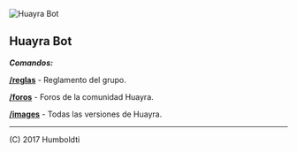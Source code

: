 ![Huayra Bot](https://github.com/Humboldti/huayra_bot/blob/master/huayra_bot.png?raw=true)

## Huayra Bot

**_Comandos:_**

[**/reglas**](http://telegra.ph/Huayra-GNULinux-10-28) - Reglamento del grupo.

[**/foros**](http://foros.comunidadhuayra.org) - Foros de la comunidad Huayra.

[**/images**](http://telegra.ph/Huayra-GNULinux---Imágenes-11-11) - Todas las versiones de Huayra.
____

(C) 2017 Humboldti
